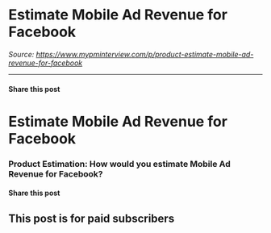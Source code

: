 # Estimate Mobile Ad Revenue for Facebook

*Source: https://www.mypminterview.com/p/product-estimate-mobile-ad-revenue-for-facebook*

---

#### Share this post

# Estimate Mobile Ad Revenue for Facebook

### Product Estimation: How would you estimate Mobile Ad Revenue for Facebook?

#### Share this post

## This post is for paid subscribers

